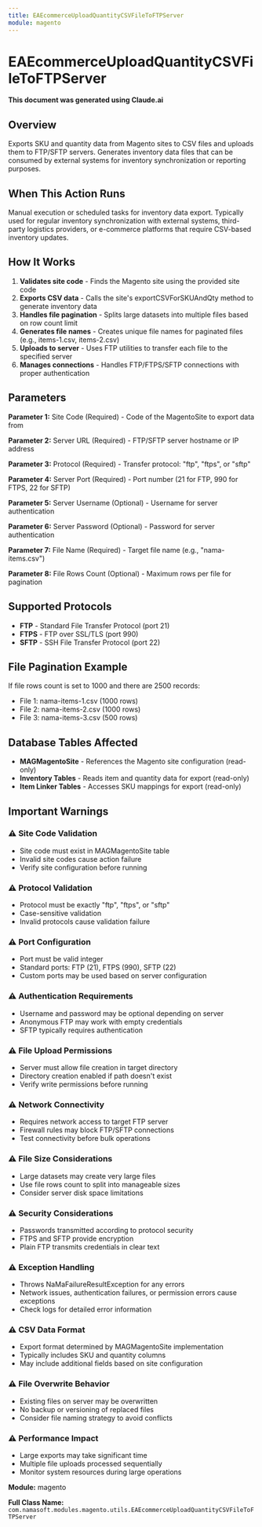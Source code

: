 ```yaml
---
title: EAEcommerceUploadQuantityCSVFileToFTPServer
module: magento
---
```



<div class='entity-flows'>

# EAEcommerceUploadQuantityCSVFileToFTPServer

**This document was generated using Claude.ai**

## Overview

Exports SKU and quantity data from Magento sites to CSV files and uploads them to FTP/SFTP servers. Generates inventory data files that can be consumed by external systems for inventory synchronization or reporting purposes.

## When This Action Runs

Manual execution or scheduled tasks for inventory data export. Typically used for regular inventory synchronization with external systems, third-party logistics providers, or e-commerce platforms that require CSV-based inventory updates.

## How It Works

1. **Validates site code** - Finds the Magento site using the provided site code
2. **Exports CSV data** - Calls the site's exportCSVForSKUAndQty method to generate inventory data
3. **Handles file pagination** - Splits large datasets into multiple files based on row count limit
4. **Generates file names** - Creates unique file names for paginated files (e.g., items-1.csv, items-2.csv)
5. **Uploads to server** - Uses FTP utilities to transfer each file to the specified server
6. **Manages connections** - Handles FTP/FTPS/SFTP connections with proper authentication

## Parameters

**Parameter 1:** Site Code (Required) - Code of the MagentoSite to export data from

**Parameter 2:** Server URL (Required) - FTP/SFTP server hostname or IP address

**Parameter 3:** Protocol (Required) - Transfer protocol: "ftp", "ftps", or "sftp"

**Parameter 4:** Server Port (Required) - Port number (21 for FTP, 990 for FTPS, 22 for SFTP)

**Parameter 5:** Server Username (Optional) - Username for server authentication

**Parameter 6:** Server Password (Optional) - Password for server authentication

**Parameter 7:** File Name (Required) - Target file name (e.g., "nama-items.csv")

**Parameter 8:** File Rows Count (Optional) - Maximum rows per file for pagination

## Supported Protocols

- **FTP** - Standard File Transfer Protocol (port 21)
- **FTPS** - FTP over SSL/TLS (port 990)
- **SFTP** - SSH File Transfer Protocol (port 22)

## File Pagination Example

If file rows count is set to 1000 and there are 2500 records:
- File 1: nama-items-1.csv (1000 rows)
- File 2: nama-items-2.csv (1000 rows)
- File 3: nama-items-3.csv (500 rows)

## Database Tables Affected

- **MAGMagentoSite** - References the Magento site configuration (read-only)
- **Inventory Tables** - Reads item and quantity data for export (read-only)
- **Item Linker Tables** - Accesses SKU mappings for export (read-only)

## Important Warnings

### ⚠️ Site Code Validation
- Site code must exist in MAGMagentoSite table
- Invalid site codes cause action failure
- Verify site configuration before running

### ⚠️ Protocol Validation
- Protocol must be exactly "ftp", "ftps", or "sftp"
- Case-sensitive validation
- Invalid protocols cause validation failure

### ⚠️ Port Configuration
- Port must be valid integer
- Standard ports: FTP (21), FTPS (990), SFTP (22)
- Custom ports may be used based on server configuration

### ⚠️ Authentication Requirements
- Username and password may be optional depending on server
- Anonymous FTP may work with empty credentials
- SFTP typically requires authentication

### ⚠️ File Upload Permissions
- Server must allow file creation in target directory
- Directory creation enabled if path doesn't exist
- Verify write permissions before running

### ⚠️ Network Connectivity
- Requires network access to target FTP server
- Firewall rules may block FTP/SFTP connections
- Test connectivity before bulk operations

### ⚠️ File Size Considerations
- Large datasets may create very large files
- Use file rows count to split into manageable sizes
- Consider server disk space limitations

### ⚠️ Security Considerations
- Passwords transmitted according to protocol security
- FTPS and SFTP provide encryption
- Plain FTP transmits credentials in clear text

### ⚠️ Exception Handling
- Throws NaMaFailureResultException for any errors
- Network issues, authentication failures, or permission errors cause exceptions
- Check logs for detailed error information

### ⚠️ CSV Data Format
- Export format determined by MAGMagentoSite implementation
- Typically includes SKU and quantity columns
- May include additional fields based on site configuration

### ⚠️ File Overwrite Behavior
- Existing files on server may be overwritten
- No backup or versioning of replaced files
- Consider file naming strategy to avoid conflicts

### ⚠️ Performance Impact
- Large exports may take significant time
- Multiple file uploads processed sequentially
- Monitor system resources during large operations

**Module:** magento

**Full Class Name:** `com.namasoft.modules.magento.utils.EAEcommerceUploadQuantityCSVFileToFTPServer`


</div>